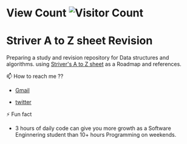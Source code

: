 # View Count ![Visitor Count](https://profile-counter.glitch.me/{janak27}/count.svg)
# Striver A to Z sheet Revision

Preparing a study and revision repository for Data structures and algorithms.
using [Striver's A to Z sheet](https://takeuforward.org/strivers-a2z-dsa-course/strivers-a2z-dsa-course-sheet-2/) as a Roadmap and references.

📫 How to reach me ??
- [Gmail](https://mail.google.com/mail/u/0/#inbox?compose=CllgCJNsLfmjmHBVdMKzGknwMqWpnNSjkvBcGRwCkPHBgZxkhmcMxvvtXVNQJxDnNKTDfXhjKdB)

- [twitter](https://twitter.com/JanakAvhad)

⚡️ Fun fact 
- 3 hours of daily code can give you more growth as a Software Enginnering student than 10+ hours Programming on weekends.  
